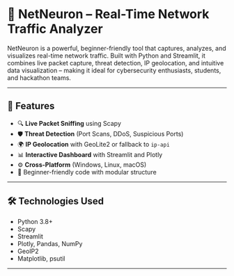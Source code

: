 # 🔐 NetNeuron – Real-Time Network Traffic Analyzer

NetNeuron is a powerful, beginner-friendly tool that captures, analyzes, and visualizes real-time network traffic. Built with Python and Streamlit, it combines live packet capture, threat detection, IP geolocation, and intuitive data visualization – making it ideal for cybersecurity enthusiasts, students, and hackathon teams.

---

## 🚀 Features

- 🔍 **Live Packet Sniffing** using Scapy
- 🛡️ **Threat Detection** (Port Scans, DDoS, Suspicious Ports)
- 🌍 **IP Geolocation** with GeoLite2 or fallback to `ip-api`
- 📊 **Interactive Dashboard** with Streamlit and Plotly
- ⚙️ **Cross-Platform** (Windows, Linux, macOS)
- 🧠 Beginner-friendly code with modular structure

---

## 🛠️ Technologies Used

- Python 3.8+
- Scapy
- Streamlit
- Plotly, Pandas, NumPy
- GeoIP2
- Matplotlib, psutil

---
